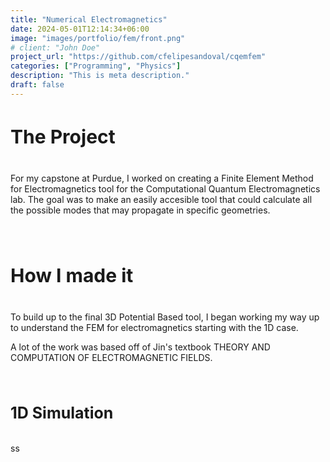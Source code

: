```yaml
---
title: "Numerical Electromagnetics"
date: 2024-05-01T12:14:34+06:00
image: "images/portfolio/fem/front.png"
# client: "John Doe"
project_url: "https://github.com/cfelipesandoval/cqemfem"
categories: ["Programming", "Physics"]
description: "This is meta description."
draft: false
---
```


<h4 class="text-center" style="font-size: 30px">
The Project
</h4>

For my capstone at Purdue, I worked on creating a Finite Element Method for Electromagnetics tool for the Computational Quantum Electromagnetics lab. The goal was to make an easily accesible tool that could calculate all the possible modes that may propagate in specific geometries.

<h4 class="text-center" style="font-size: 30px">
<br>How I made it
</h4>

To build up to the final 3D Potential Based tool, I began working my way up to understand the FEM for electromagnetics starting with the 1D case. 

A lot of the work was based off of Jin's textbook THEORY AND COMPUTATION OF ELECTROMAGNETIC FIELDS.

<h4 style="font-size: 25px">
<br>1D Simulation
</h4>

ss




